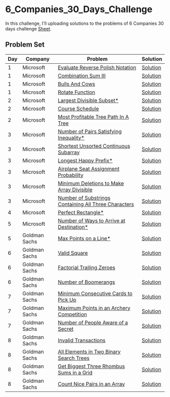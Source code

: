 # 6_Companies_30_Days_Challenge

In this challenge, I'll uploading solutions to the problems of 6 Companies 30 days challenge [Sheet](https://docs.google.com/document/d/1jkVKWPcOAE2Xjt7GFLV-M8N50HygZpWcO26REFa7dZM/edit).

## Problem Set

| Day | Company | Problem | Solution |
| --- | --- | --- | --- |
| 1 | Microsoft | [Evaluate Reverse Polish Notation ](https://leetcode.com/problems/evaluate-reverse-polish-notation/) | [Solution](https://github.com/vickyguptaa7/6_Companies_30_Days_Challenge/blob/main/Microsoft/Evaluate_Reverse_Polish_Notation.cpp)
| 1 | Microsoft | [Combination Sum III ](https://leetcode.com/problems/combination-sum-iii/) | [Solution](https://github.com/vickyguptaa7/6_Companies_30_Days_Challenge/blob/main/Microsoft/Combination_Sum_3.cpp)
| 1 | Microsoft | [Bulls And Cows ](https://leetcode.com/problems/bulls-and-cows/) | [Solution](https://github.com/vickyguptaa7/6_Companies_30_Days_Challenge/blob/main/Microsoft/Bull_And_Cows.cpp)
| 1 | Microsoft | [Rotate Function ](https://leetcode.com/problems/rotate-function/) | [Solution](https://github.com/vickyguptaa7/6_Companies_30_Days_Challenge/blob/main/Microsoft/Rotate_Function.cpp)
| 2 | Microsoft | [Largest Divisible Subset* ](https://leetcode.com/problems/largest-divisible-subset/) | [Solution](https://github.com/vickyguptaa7/6_Companies_30_Days_Challenge/blob/main/Microsoft/Largest_Divisible_Subset.cpp)
| 2 | Microsoft | [Course Schedule](https://leetcode.com/problems/course-schedule/) | [Solution](https://github.com/vickyguptaa7/6_Companies_30_Days_Challenge/blob/main/Microsoft/Course_Schedule.cpp)
| 2 | Microsoft | [Most Profitable Tree Path In A Tree ](https://leetcode.com/problems/most-profitable-path-in-a-tree/) | [Solution](https://github.com/vickyguptaa7/6_Companies_30_Days_Challenge/blob/main/Microsoft/Most_Profitable_Tree_Path_In_Tree.cpp)
| 3 | Microsoft | [Number of Pairs Satisfying Inequality* ](https://leetcode.com/problems/number-of-pairs-satisfying-inequality/) | [Solution](https://github.com/vickyguptaa7/6_Companies_30_Days_Challenge/blob/main/Microsoft/Number_of_Pairs_Satisfying_Inequality.cpp)
| 3 | Microsoft | [Shortest Unsorted Continuous Subarray ](https://leetcode.com/problems/shortest-unsorted-continuous-subarray) | [Solution](https://github.com/vickyguptaa7/6_Companies_30_Days_Challenge/blob/main/Microsoft/Shortest_Unsorted_Continuous_Subarray.cpp)
| 3 | Microsoft | [Longest Happy Prefix* ](https://leetcode.com/problems/longest-happy-prefix/) | [Solution](https://github.com/vickyguptaa7/6_Companies_30_Days_Challenge/blob/main/Microsoft/Longest_Happy_Prefix.cpp)
| 3 | Microsoft | [Airplane Seat Assignment Probability ](https://leetcode.com/problems/airplane-seat-assignment-probability/) | [Solution](https://github.com/vickyguptaa7/6_Companies_30_Days_Challenge/blob/main/Microsoft/Airplane_Seat_Assignment_Probability.cpp)
| 3 | Microsoft | [Minimum Deletions to Make Array Divisible ](https://leetcode.com/problems/minimum-deletions-to-make-array-divisible/) | [Solution](https://github.com/vickyguptaa7/6_Companies_30_Days_Challenge/blob/main/Microsoft/Minimum_Deletions_to_Make_Array_Divisible.cpp)
| 3 | Microsoft | [Number of Substrings Containing All Three Characters ](https://leetcode.com/problems/number-of-substrings-containing-all-three-characters/) | [Solution](https://github.com/vickyguptaa7/6_Companies_30_Days_Challenge/blob/main/Microsoft/Number_of_Substrings_Containing_All_Three_Characters.cpp)
| 4 | Microsoft | [Perfect Rectangle*](https://leetcode.com/problems/perfect-rectangle/) | [Solution](https://github.com/vickyguptaa7/6_Companies_30_Days_Challenge/blob/main/Microsoft/Perfect_Rectangle.cpp)
| 5 | Microsoft | [Number of Ways to Arrive at Destination* ](https://leetcode.com/problems/number-of-ways-to-arrive-at-destination/) | [Solution](https://github.com/vickyguptaa7/6_Companies_30_Days_Challenge/blob/main/Microsoft/Number_Of_Ways_To_Arrive_At_Destination.cpp)
| 5 | Goldman Sachs | [Max Points on a Line* ](https://leetcode.com/problems/max-points-on-a-line/) | [Solution](https://github.com/vickyguptaa7/6_Companies_30_Days_Challenge/blob/main/Goldman%20Sachs/Max_Points_On_A_Line.cpp)
| 6 | Goldman Sachs  | [Valid Square ](https://leetcode.com/problems/valid-square/) | [Solution](https://github.com/vickyguptaa7/6_Companies_30_Days_Challenge/blob/main/Goldman%20Sachs/Valid_Square.cpp)
| 6 | Goldman Sachs  | [Factorial Trailing Zeroes ](https://leetcode.com/problems/valid-square/) | [Solution](https://github.com/vickyguptaa7/6_Companies_30_Days_Challenge/blob/main/Goldman%20Sachs/Factorial_Trailing_Zeroes.cpp)
| 6 | Goldman Sachs  | [Number of Boomerangs ](https://leetcode.com/problems/number-of-boomerangs/) | [Solution](https://github.com/vickyguptaa7/6_Companies_30_Days_Challenge/blob/main/Goldman%20Sachs/Number_of_Boomerangs.cpp)
| 7 | Goldman Sachs  | [Minimum Consecutive Cards to Pick Up ](https://leetcode.com/problems/minimum-consecutive-cards-to-pick-up/) | [Solution](https://github.com/vickyguptaa7/6_Companies_30_Days_Challenge/blob/main/Goldman%20Sachs/Minimum_Consecutive_Cards_to_Pick_Up.cpp)
| 7 | Goldman Sachs  | [Maximum Points in an Archery Competition ](https://leetcode.com/problems/maximum-points-in-an-archery-competition/) | [Solution](https://github.com/vickyguptaa7/6_Companies_30_Days_Challenge/blob/main/Goldman%20Sachs/Maximum_Points_in_an_Archery_Competition.cpp)
| 7 | Goldman Sachs  | [Number of People Aware of a Secret ](https://leetcode.com/problems/number-of-people-aware-of-a-secret/) | [Solution](https://github.com/vickyguptaa7/6_Companies_30_Days_Challenge/blob/main/Goldman%20Sachs/Number_of_People_Aware_of_a_Secret.cpp)
| 8 | Goldman Sachs  | [Invalid Transactions ](https://leetcode.com/problems/invalid-transactions/) | [Solution](https://github.com/vickyguptaa7/6_Companies_30_Days_Challenge/blob/main/Goldman%20Sachs/Invalid_Transactions.cpp)
| 8 | Goldman Sachs  | [All Elements in Two Binary Search Trees ](https://leetcode.com/problems/all-elements-in-two-binary-search-trees/) | [Solution](https://github.com/vickyguptaa7/6_Companies_30_Days_Challenge/blob/main/Goldman%20Sachs/All_Elements_in_Two_Binary_Search_Trees.cpp)
| 8 | Goldman Sachs  | [ Get Biggest Three Rhombus Sums in a Grid ](https://leetcode.com/problems/get-biggest-three-rhombus-sums-in-a-grid/) | [Solution](https://github.com/vickyguptaa7/6_Companies_30_Days_Challenge/blob/main/Goldman%20Sachs/Get_Biggest_Three_Rhombus_Sums_in_a_Grid.cpp)
| 8 | Goldman Sachs  | [ Count Nice Pairs in an Array ](https://leetcode.com/problems/count-nice-pairs-in-an-array/) | [Solution](https://github.com/vickyguptaa7/6_Companies_30_Days_Challenge/blob/main/Goldman%20Sachs/Count_Nice_Pairs_in_an_Array.cpp)





